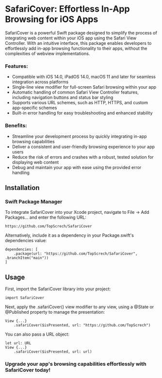 # SafariCover: Effortless In-App Browsing for iOS Apps
SafariCover is a powerful Swift package designed to simplify the process of integrating web content within your iOS app using the Safari View Controller. With an intuitive interface, this package enables developers to effortlessly add in-app browsing functionality to their apps, without the complexities of webview implementations.

### Features:
- Compatible with iOS 14.0, iPadOS 14.0, macOS 11 and later for seamless integration across platforms
- Single-line view modifier for full-screen Safari browsing within your app
- Automatic handling of common Safari View Controller features, including navigation buttons and status bar styling
- Supports various URL schemes, such as HTTP, HTTPS, and custom app-specific schemes
- Built-in error handling for easy troubleshooting and enhanced stability

### Benefits:
- Streamline your development process by quickly integrating in-app browsing capabilities
- Deliver a consistent and user-friendly browsing experience to your app users
- Reduce the risk of errors and crashes with a robust, tested solution for displaying web content
- Debug and maintain your app with ease using the provided error handling

## Installation
### Swift Package Manager

To integrate SafariCover into your Xcode project, navigate to File -> Add Packages... and enter the following URL:
```
https://github.com/TopScrech/SafariCover
```
Alternatively, include it as a dependency in your Package.swift's dependencies value:
```
dependencies: [
    .package(url: "https://github.com/TopScrech/SafariCover", .branchItem("main"))
]
```

## Usage
First, import the SafariCover library into your project:
```
import SafariCover
```

Next, apply the .safariCover() view modifier to any view, using a @State or @Published property to manage the presentation:
```
View {...}
    .safariCover($isPresented, url: "https://github.com/TopScrech")
```

You can also pass a URL object:
```
let url: URL
View {...}
    .safariCover($isPresented, url: url)
```

### Upgrade your app's browsing capabilities effortlessly with SafariCover today!
